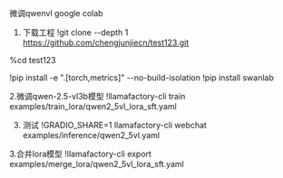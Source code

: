 微调qwenvl
google colab
1. 下载工程
!git clone --depth 1 https://github.com/chengjunjiecn/test123.git

%cd test123

!pip install -e ".[torch,metrics]" --no-build-isolation
!pip install swanlab

2.微调qwen-2.5-vl3b模型
!llamafactory-cli train examples/train_lora/qwen2_5vl_lora_sft.yaml

3. 测试
!GRADIO_SHARE=1 llamafactory-cli webchat examples/inference/qwen2_5vl.yaml

3.合并lora模型
!llamafactory-cli export examples/merge_lora/qwen2_5vl_lora_sft.yaml
